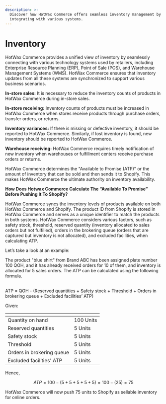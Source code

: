 ```yaml
---
description: >-
  Discover how HotWax Commerce offers seamless inventory management by
  integrating with various systems.
---
```


# Inventory

HotWax Commerce provides a unified view of inventory by seamlessly connecting with various technology systems used by retailers, including Enterprise Resource Planning (ERP), Point of Sale (POS), and Warehouse Management Systems (WMS). HotWax Commerce ensures that inventory updates from all these systems are synchronized to support various business scenarios.

**In-store sales:** It is necessary to reduce the inventory counts of products in HotWax Commerce during in-store sales.

**In-store receiving:** Inventory counts of products must be increased in HotWax Commerce when stores receive products through purchase orders, transfer orders, or returns.

**Inventory variances:** If there is missing or defective inventory, it should be reported to HotWax Commerce. Similarly, if lost inventory is found, new inventory should be reported to HotWax Commerce.

**Warehouse receiving:** HotWax Commerce requires timely notification of new inventory when warehouses or fulfillment centers receive purchase orders or returns.

HotWax Commerce determines the "Available to Promise (ATP)" or the amount of inventory that can be sold and then sends it to Shopify. This makes HotWax Commerce the ultimate authority on inventory availability.

**How Does Hotwax Commerce Calculate The “Available To Promise” Before Pushing It To Shopify?**

HotWax Commerce syncs the inventory levels of products available on both HotWax Commerce and Shopify. The product ID from Shopify is stored in HotWax Commerce and serves as a unique identifier to match the products in both systems. HotWax Commerce considers various factors, such as safety stock, threshold, reserved quantity (inventory allocated to sales orders but not fulfilled), orders in the brokering queue (orders that are captured but inventory is not allocated), and excluded facilities, when calculating ATP.

Let’s take a look at an example:

The product "blue shirt" from Brand ABC has been assigned plate number 100 QOH, and it has already received orders for 10 of them, and inventory is allocated for 5 sales orders. The ATP can be calculated using the following formula.

\
ATP = QOH - (Reserved quantities + Safety stock + Threshold + Orders in brokering queue + Excluded facilities’ ATP)

Given:

<table data-header-hidden data-full-width="false"><thead><tr><th></th><th></th></tr></thead><tbody><tr><td>Quantity on hand</td><td>100 Units</td></tr><tr><td>Reserved quantities</td><td>5 Units</td></tr><tr><td>Safety stock</td><td>5 Units</td></tr><tr><td>Threshold</td><td>5 Units</td></tr><tr><td>Orders in brokering queue</td><td>5 Units</td></tr><tr><td>Excluded facilities' ATP</td><td>5 Units</td></tr></tbody></table>

Hence,

$$
ATP = 100 - (5+5+5+5+5) = 100 - (25) = 75
$$

HotWax Commerce will now push 75 units to Shopify as sellable inventory for online orders.
